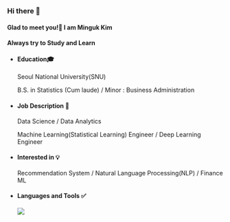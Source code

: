 ### Hi there 👋

#### Glad to meet you!👏 I am Minguk Kim 

#### Always try to Study and Learn

* #### Education🎓

  Seoul National University(SNU)

  B.S. in Statistics (Cum laude) / Minor :  Business Administration

* #### Job Description 🏢

  Data Science / Data Analytics

  Machine Learning(Statistical Learning) Engineer / Deep Learning Engineer

* #### Interested in 💡

  Recommendation System / Natural Language Processing(NLP) / Finance ML

* #### Languages and Tools ✅

  <img src="https://img.shields.io/badge/[Python]-[#3776AB]?style=flat-square&logo=[Python]&logoColor=white"/>



<!--
**mingqook/mingqook** is a ✨ _special_ ✨ repository because its `README.md` (this file) appears on your GitHub profile.

Here are some ideas to get you started:

- 🔭 I’m currently working on ...
- 🌱 I’m currently learning ...
- 👯 I’m looking to collaborate on ...
- 🤔 I’m looking for help with ...
- 💬 Ask me about ...
- 📫 How to reach me: ...
- 😄 Pronouns: ...
- ⚡ Fun fact: ...
-->

